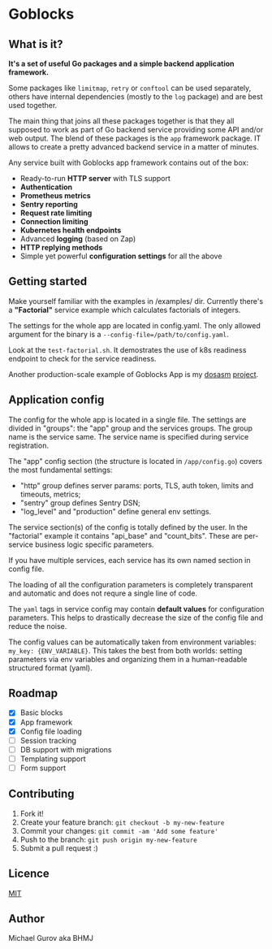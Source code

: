 # Goblocks

## What is it?

**It's a set of useful Go packages and a simple backend application framework.**

Some packages like `limitmap`, `retry` or `conftool` can be used separately, others have internal dependencies (mostly to the `log` package) and are best used together.

The main thing that joins all these packages together is that they all supposed to work as part of Go backend service providing some API and/or web output. The blend of these packages is the `app` framework package. IT allows to create a pretty advanced backend service in a matter of minutes.

Any service built with Goblocks app framework contains out of the box:
 - Ready-to-run **HTTP server** with TLS support
 - **Authentication**
 - **Prometheus metrics**
 - **Sentry reporting**
 - **Request rate limiting**
 - **Connection limiting**
 - **Kubernetes health endpoints**
 - Advanced **logging** (based on Zap)
 - **HTTP replying methods**
 - Simple yet powerful **configuration settings** for all the above

## Getting started

Make yourself familiar with the examples in /examples/ dir. Currently there's a **"Factorial"** service example which calculates factorials of integers.

The settings for the whole app are located in config.yaml. The only allowed argument for the binary is a `--config-file=/path/to/config.yaml`.

Look at the `test-factorial.sh`. It demostrates the use of k8s readiness endpoint to check for the service readiness.

Another production-scale example of Goblocks App is my [dosasm](https://dosasm.com) [project](https://github.com/bhmj/dosassembly).

## Application config

The config for the whole app is located in a single file. The settings are divided in "groups": the "app" group and the services groups. The group name is the service same. The service name is specified during service registration.

The "app" config section (the structure is located in `/app/config.go`) covers the most fundamental settings:
   - "http" group defines server params: ports, TLS, auth token, limits and timeouts, metrics;
   - "sentry" group defines Sentry DSN;
   - "log_level" and "production" define general env settings.

 The service section(s) of the config is totally defined by the user. In the "factorial" example it contains "api_base" and "count_bits". These are per-service business logic specific parameters.

 If you have multiple services, each service has its own named section in config file.

 The loading of all the configuration parameters is completely transparent and automatic and does not requre a single line of code. 

 The `yaml` tags in service config may contain **default values** for configuration parameters. This helps to drastically decrease the size of the config file and reduce the noise.

 The config values can be automatically taken from environment variables: `my_key: {ENV_VARIABLE}`. This takes the best from both worlds: setting parameters via env variables and organizing them in a human-readable structured format (yaml).

## Roadmap

 - [x] Basic blocks
 - [x] App framework
 - [x] Config file loading
 - [ ] Session tracking
 - [ ] DB support with migrations
 - [ ] Templating support
 - [ ] Form support

## Contributing

1. Fork it!
2. Create your feature branch: `git checkout -b my-new-feature`
3. Commit your changes: `git commit -am 'Add some feature'`
4. Push to the branch: `git push origin my-new-feature`
5. Submit a pull request :)

## Licence

[MIT](http://opensource.org/licenses/MIT)

## Author

Michael Gurov aka BHMJ
